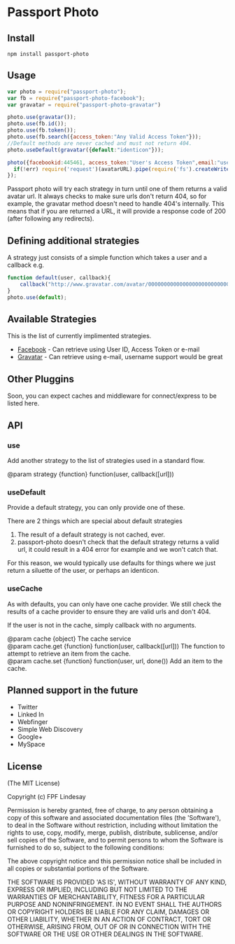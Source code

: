 # Passport Photo

## Install

    npm install passport-photo

## Usage

```javascript
var photo = require("passport-photo");
var fb = require("passport-photo-facebook");
var gravatar = require("passport-photo-gravatar")

photo.use(gravatar());
photo.use(fb.id());
photo.use(fb.token());
photo.use(fb.search({access_token:"Any Valid Access Token"}));
//Default methods are never cached and must not return 404.
photo.useDefault(gravatar({default:"identicon"}));

photo({facebookid:445461, access_token:"User's Access Token",email:"user@example.com"}, function(err, avatarURL){
  if(!err) require('request')(avatarURL).pipe(require('fs').createWriteStream("./avatar.jpg"));
});
```

Passport photo will try each strategy in turn until one of them returns a valid avatar url.  It always checks to make sure urls don't return 404, so for example, the gravatar method doesn't need to handle 404's internally.  This means that if you are returned a URL, it will provide a response code of 200 (after following any redirects).

## Defining additional strategies

A strategy just consists of a simple function which takes a user and a callback e.g.

```javascript
function default(user, callback){
    callback("http://www.gravatar.com/avatar/00000000000000000000000000000000?d=mm");
}
photo.use(default);
```

## Available Strategies

This is the list of currently implimented strategies.

 * [Facebook](https://github.com/Tuskan360/passport-photo-facebook) - Can retrieve using User ID, Access Token or e-mail
 * [Gravatar](https://github.com/Tuskan360/passport-photo-gravatar) - Can retrieve using e-mail, username support would be great

## Other Pluggins

Soon, you can expect caches and middleware for connect/express to be listed here.

## API

### use

Add another strategy to the list of strategies used in a standard flow.

@param strategy {function} function(user, callback([url]))    

### useDefault

Provide a default strategy, you can only provide one of these.

There are 2 things which are special about default strategies

 1. The result of a default strategy is not cached, ever.
 2. passport-photo doesn't check that the default strategy returns a valid url, it could result in a 404 error for example and we won't catch that.

For this reason, we would typically use defaults for things where we just return a siluette of the user, or perhaps an identicon.

### useCache

As with defaults, you can only have one cache provider.  We still check the results of a cache provider to ensure they are valid urls and don't 404.

If the user is not in the cache, simply callback with no arguments.

@param cache {object} The cache service    
@param cache.get {function} function(user, callback([url])) The function to attempt to retrieve an item from the cache.    
@param cache.set {function} function(user, url, done()) Add an item to the cache.    

## Planned support in the future

 * Twitter
 * Linked In
 * Webfinger
 * Simple Web Discovery
 * Google+
 * MySpace

## License
(The MIT License)

Copyright (c) FPF Lindesay

Permission is hereby granted, free of charge, to any person obtaining a copy of this software and associated 
documentation files (the 'Software'), to deal in the Software without restriction, including without limitation 
the rights to use, copy, modify, merge, publish, distribute, sublicense, and/or sell copies of the Software, and 
to permit persons to whom the Software is furnished to do so, subject to the following conditions:

The above copyright notice and this permission notice shall be included in all copies or substantial portions 
of the Software.

THE SOFTWARE IS PROVIDED 'AS IS', WITHOUT WARRANTY OF ANY KIND, EXPRESS OR IMPLIED, INCLUDING BUT NOT LIMITED TO 
THE WARRANTIES OF MERCHANTABILITY, FITNESS FOR A PARTICULAR PURPOSE AND NONINFRINGEMENT. IN NO EVENT SHALL THE 
AUTHORS OR COPYRIGHT HOLDERS BE LIABLE FOR ANY CLAIM, DAMAGES OR OTHER LIABILITY, WHETHER IN AN ACTION OF CONTRACT,
TORT OR OTHERWISE, ARISING FROM, OUT OF OR IN CONNECTION WITH THE SOFTWARE OR THE USE OR OTHER DEALINGS IN THE SOFTWARE.